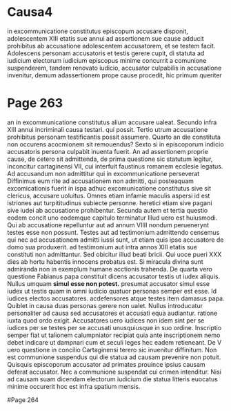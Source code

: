 # Causa4
in excommunicatione constitutus episcopum accusare disponit, adolescentem XIII etatis sue annui ad assertionem sue cause adducit prohibitus ab accusatione adolescentem accusatorem, et se testem facit. Adolescens personam accusatoris et testis gerere cupit, di statuta ad iudicium electorum iudicium episcopus minime concurrit a comunione suspenderem, tandem renovato iudicio, accusator culpabilis in accusatione invenitur, demum adassertionem prope cause procedit, hic primum queriter

# Page 263
an in excommunicatione constitutus alium accusare ualeat. Secundo infra XIII annui incriminali causa testari. qui possit. Tertio utrum accusatione prohibitus personam testificantis possit assumere. Quarto an die constituta non occurens acocmionem sit remouendus? Sexto si in episcoporum indicio accusatoris persona culpabit inuenta fuerit. An ad assertionem proprie cause, de cetero sit admittenda, de prima questione sic statutum legitur, inconcitur cartaginensi VII, cui interfuit faustinus romanem ecclesie legatus. Ad accusandum non admittitur qui in excommunicatione perseverat Diffinimus eum rite ad accusationem non admitti, qui posteaquam excomicationis fuerit in ispa adhuc excomunicatione constitutus sive sit clericus, accusare uoluitus. Omnes etiam infamie maculis aspersi id est istriones aut turpititudinus subiecte personne. heretici etiam sive pagani sive iudei ab accusatione prohibentur. Secunda autem et tertia questio eodem concit uno eodemque capitulo terminatur Illud uero est huiusmodi. Qui ab accusatione repelluntur aut ad annum VIIII nondum peruenerynt testes esse non possunt. Testes aut ad testimonium admittendo censemus qui nec ad accusationem admitti iussi sunt, ut etiam quis ipse accusatore de domo sua produxerit. ad testimonium aut intra annos XIII etatis sue constituti non admittantur. Sed obicitur illud beati bricii. Qui uoce pueri XXX dies ab hortu habentis innocens probatus est. Si miracula divina sunt admiranda non in exemplum humane acctionis trahenda. De quarta vero questione Fabianus papa constituit dicens accusator testis ut iudex aliquis. Nullus umquam **simul esse non potest.** presumat accusator simul esse iudex ut testis quam in omni iudicio quatuor personas semper est esse. Id iudices electos accusatores. acdefensores atque testes item damasus papa. Quiblet in causa duas personas gerere non ualet. Nullus introducatur personaliter ad causa sed accusatores et accusati equa audiantur. ratione iuxta quod ordo exigit. Accusatores uero iudices non idem sint per se iudices per se testes per se accusati unusquiusque in suo ordine. Inscriptio semper fiat ut talionem calumpniator recipiat quia ante inscriptionem nemo debet indicare ut dampnari cum et seculi leges hec eadem retieneant. De V uero questione in concilio Cartaginensi terero sic inuenitur diffinitum. Non est communione suspendus qui die statua ad causam prevenire non potuit. Quisquis episcoporum accusator ad primates prouince ipsius causam deferat accusator. Nec a communione suspendat cui crimen intenditur. Nisi ad causam suam dicendam electorum iudicium die statua litteris euocatus minime occurerit hoc est infra spatium mensis.

#Page 264
